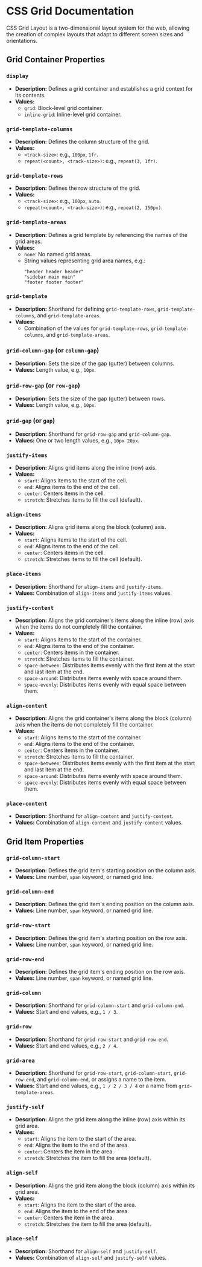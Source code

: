 # CSS Grid Documentation

CSS Grid Layout is a two-dimensional layout system for the web, allowing the creation of complex layouts that adapt to different screen sizes and orientations.

## Grid Container Properties

### `display`

- **Description:** Defines a grid container and establishes a grid context for its contents.
- **Values:**
  - `grid`: Block-level grid container.
  - `inline-grid`: Inline-level grid container.

### `grid-template-columns`

- **Description:** Defines the column structure of the grid.
- **Values:**
  - `<track-size>`: e.g., `100px`, `1fr`.
  - `repeat(<count>, <track-size>)`: e.g., `repeat(3, 1fr)`.

### `grid-template-rows`

- **Description:** Defines the row structure of the grid.
- **Values:**
  - `<track-size>`: e.g., `100px`, `auto`.
  - `repeat(<count>, <track-size>)`: e.g., `repeat(2, 150px)`.

### `grid-template-areas`

- **Description:** Defines a grid template by referencing the names of the grid areas.
- **Values:**
  - `none`: No named grid areas.
  - String values representing grid area names, e.g.:
    ```
    "header header header"
    "sidebar main main"
    "footer footer footer"
    ```

### `grid-template`

- **Description:** Shorthand for defining `grid-template-rows`, `grid-template-columns`, and `grid-template-areas`.
- **Values:**
  - Combination of the values for `grid-template-rows`, `grid-template-columns`, and `grid-template-areas`.

### `grid-column-gap` (or `column-gap`)

- **Description:** Sets the size of the gap (gutter) between columns.
- **Values:** Length value, e.g., `10px`.

### `grid-row-gap` (or `row-gap`)

- **Description:** Sets the size of the gap (gutter) between rows.
- **Values:** Length value, e.g., `10px`.

### `grid-gap` (or `gap`)

- **Description:** Shorthand for `grid-row-gap` and `grid-column-gap`.
- **Values:** One or two length values, e.g., `10px 20px`.

### `justify-items`

- **Description:** Aligns grid items along the inline (row) axis.
- **Values:**
  - `start`: Aligns items to the start of the cell.
  - `end`: Aligns items to the end of the cell.
  - `center`: Centers items in the cell.
  - `stretch`: Stretches items to fill the cell (default).

### `align-items`

- **Description:** Aligns grid items along the block (column) axis.
- **Values:**
  - `start`: Aligns items to the start of the cell.
  - `end`: Aligns items to the end of the cell.
  - `center`: Centers items in the cell.
  - `stretch`: Stretches items to fill the cell (default).

### `place-items`

- **Description:** Shorthand for `align-items` and `justify-items`.
- **Values:** Combination of `align-items` and `justify-items` values.

### `justify-content`

- **Description:** Aligns the grid container's items along the inline (row) axis when the items do not completely fill the container.
- **Values:**
  - `start`: Aligns items to the start of the container.
  - `end`: Aligns items to the end of the container.
  - `center`: Centers items in the container.
  - `stretch`: Stretches items to fill the container.
  - `space-between`: Distributes items evenly with the first item at the start and last item at the end.
  - `space-around`: Distributes items evenly with space around them.
  - `space-evenly`: Distributes items evenly with equal space between them.

### `align-content`

- **Description:** Aligns the grid container's items along the block (column) axis when the items do not completely fill the container.
- **Values:**
  - `start`: Aligns items to the start of the container.
  - `end`: Aligns items to the end of the container.
  - `center`: Centers items in the container.
  - `stretch`: Stretches items to fill the container.
  - `space-between`: Distributes items evenly with the first item at the start and last item at the end.
  - `space-around`: Distributes items evenly with space around them.
  - `space-evenly`: Distributes items evenly with equal space between them.

### `place-content`

- **Description:** Shorthand for `align-content` and `justify-content`.
- **Values:** Combination of `align-content` and `justify-content` values.

## Grid Item Properties

### `grid-column-start`

- **Description:** Defines the grid item's starting position on the column axis.
- **Values:** Line number, `span` keyword, or named grid line.

### `grid-column-end`

- **Description:** Defines the grid item's ending position on the column axis.
- **Values:** Line number, `span` keyword, or named grid line.

### `grid-row-start`

- **Description:** Defines the grid item's starting position on the row axis.
- **Values:** Line number, `span` keyword, or named grid line.

### `grid-row-end`

- **Description:** Defines the grid item's ending position on the row axis.
- **Values:** Line number, `span` keyword, or named grid line.

### `grid-column`

- **Description:** Shorthand for `grid-column-start` and `grid-column-end`.
- **Values:** Start and end values, e.g., `1 / 3`.

### `grid-row`

- **Description:** Shorthand for `grid-row-start` and `grid-row-end`.
- **Values:** Start and end values, e.g., `2 / 4`.

### `grid-area`

- **Description:** Shorthand for `grid-row-start`, `grid-column-start`, `grid-row-end`, and `grid-column-end`, or assigns a name to the item.
- **Values:** Start and end values, e.g., `1 / 2 / 3 / 4` or a name from `grid-template-areas`.

### `justify-self`

- **Description:** Aligns the grid item along the inline (row) axis within its grid area.
- **Values:**
  - `start`: Aligns the item to the start of the area.
  - `end`: Aligns the item to the end of the area.
  - `center`: Centers the item in the area.
  - `stretch`: Stretches the item to fill the area (default).

### `align-self`

- **Description:** Aligns the grid item along the block (column) axis within its grid area.
- **Values:**
  - `start`: Aligns the item to the start of the area.
  - `end`: Aligns the item to the end of the area.
  - `center`: Centers the item in the area.
  - `stretch`: Stretches the item to fill the area (default).

### `place-self`

- **Description:** Shorthand for `align-self` and `justify-self`.
- **Values:** Combination of `align-self` and `justify-self` values.
